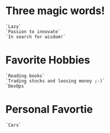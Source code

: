 # Three magic words!
    `Lazy`
    `Passion to innovate`
    `In search for wisdom!`

# Favorite Hobbies
    `Reading books`
    `Trading stocks and loosing money ;-)`
    `DevOps`

# Personal Favortie
    `Cars`


